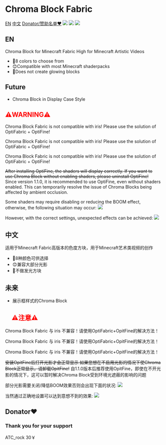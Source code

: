 
# Chroma Block Fabric
 [EN](#1)   [中文](#2)  [Donator/赞助名单❤️](#3)
![](https://zhicheng233.github.io/Software-data/chroma-block-fabric/LOGO.png)
![](https://cdn.modrinth.com/data/kjdTcQ9X/images/8644713ffba6cde80a366e64fba5bfcd90a3ead5.png)
![](https://zhicheng233.github.io/Software-data/chroma-block-fabric/2.png)
<h2 id="1">EN</h2>
Chroma Block for Minecraft Fabric High for Minecraft Artistic Videos

* 🎨8 colors to choose from
* 😊Compatible with most Minecraft shaderpacks
* 🔦Does not create glowing blocks

## Future
* Chroma Block in Display Case Style

## <font color='red'>⚠️WARNING⚠️</font>

Chroma Block Fabric is not compatible with iris! Please use the solution of OptiFabric + OptiFine!

Chroma Block Fabric is not compatible with iris! Please use the solution of OptiFabric + OptiFine!

Chroma Block Fabric is not compatible with iris! Please use the solution of OptiFabric + OptiFine!

~~After installing OptiFine, the shaders will display correctly. If you want to use Chroma Block without enabling shaders, please uninstall OptiFine!~~
Since version 1.1.0, it is recommended to use OptiFine, even without shaders enabled. This can temporarily resolve the issue of Chroma Blocks being affected by ambient occlusion.

Some shaders may require disabling or reducing the BOOM effect, otherwise, the following situation may occur:
![](https://zhicheng233.github.io/Software-data/chroma-block-fabric/2023-07-22_16.44.10.png)

However, with the correct settings, unexpected effects can be achieved:
![](https://zhicheng233.github.io/Software-data/chroma-block-fabric/2023-07-22_16.43.57.png)

<h2 id="2">中文</h2>
适用于Minecraft Fabric高版本的色度方块，用于Minecraft艺术类视频的创作

* 🎨8种颜色可供选择
* 😊兼容大部分光影
* 🔦不做发光方块

## 未来
* 展示框样式的Chroma Block

## 　<font color='red'>⚠️注意⚠️</font>

Chroma Block Fabric 与 iris 不兼容！请使用OptiFabric+OpitFine的解决方法！

Chroma Block Fabric 与 iris 不兼容！请使用OptiFabric+OpitFine的解决方法！

Chroma Block Fabric 与 iris 不兼容！请使用OptiFabric+OpitFine的解决方法！

~~安装OpitFine后打开光影才会正常显示 如果您想在不启用光影的情况下使Chroma Block正常显示，请卸载OpitFine!~~
自1.1.0版本后推荐使用OpitFine，即使在不开光影的情况下，这可以暂时解决Chroma Block受到环境光遮蔽的影响的问题

部分光影需要关闭/降低BOOM效果否则会出现下面的状况:
![](https://zhicheng233.github.io/Software-data/chroma-block-fabric/2023-07-22_16.44.10.png)


当然通过正确地设置可以达到意想不到的效果:
![](https://zhicheng233.github.io/Software-data/chroma-block-fabric/2023-07-22_16.43.57.png)


<h2 id="3">Donator❤️</h2>

### Thank you for your support

ATC_rock 30￥

